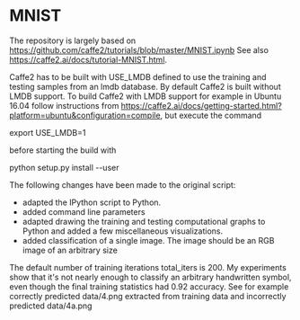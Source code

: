 # MNIST
The repository is largely based on https://github.com/caffe2/tutorials/blob/master/MNIST.ipynb
See also https://caffe2.ai/docs/tutorial-MNIST.html.

Caffe2 has to be built with USE_LMDB defined to use the training and testing samples from an lmdb database.
By default Caffe2 is built without LMDB support. To build Caffe2 with LMDB support for example in Ubuntu 16.04 
follow  instructions from https://caffe2.ai/docs/getting-started.html?platform=ubuntu&configuration=compile, 
but execute the command    

export USE_LMDB=1   

before starting the build with    

python setup.py install --user

The following changes have been made to the original script:
- adapted the IPython script to Python.
- added command line parameters
- adapted drawing the training and testing computational graphs to Python and added a few miscellaneous visualizations.
- added classification of a single image. The image should be an RGB image of an arbitrary size

The default number of training iterations total_iters is 200. My experiments show that it's not nearly enough 
to classify an arbitrary handwritten symbol, even though the final training statistics had 0.92 accuracy. 
See for example correctly predicted data/4.png extracted from training data and incorrectly predicted data/4a.png

